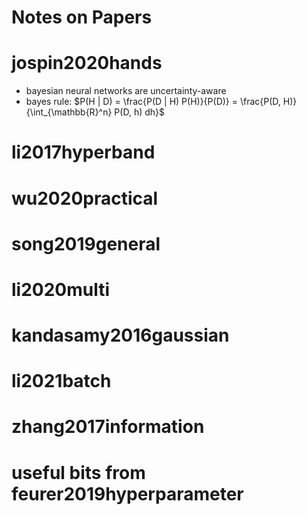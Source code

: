 # Notes on Papers

# jospin2020hands

- bayesian neural networks are uncertainty-aware
- bayes rule: $P(H | D) = \frac{P(D | H) P(H)}{P(D)} = \frac{P(D, H)}{\int_{\mathbb{R}^n} P(D, h) dh}$

# li2017hyperband

# wu2020practical

# song2019general

# li2020multi

# kandasamy2016gaussian

# li2021batch

# zhang2017information

# useful bits from feurer2019hyperparameter